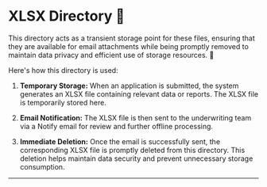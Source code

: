 # XLSX Directory :file_folder:

This directory acts as a transient storage point for these files, ensuring that they are available for email attachments while being promptly removed to maintain data privacy and efficient use of storage resources. :email:

Here's how this directory is used:

1. **Temporary Storage:** When an application is submitted, the system generates an XLSX file containing relevant data or reports. The XLSX file is temporarily stored here.

2. **Email Notification:** The XLSX file is then sent to the underwriting team via a Notify email for review and further offline processing.

3. **Immediate Deletion:** Once the email is successfully sent, the corresponding XLSX file is promptly deleted from this directory. This deletion helps maintain data security and prevent unnecessary storage consumption.

---
